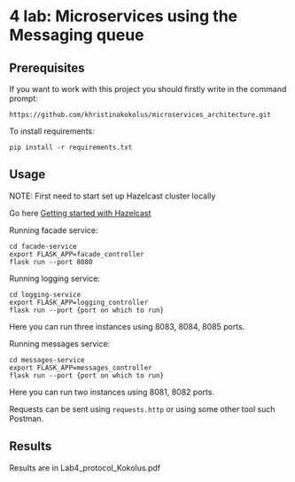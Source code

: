 # 4 lab: Microservices using the Messaging queue


## Prerequisites

If you want to work with this project you should firstly write in the command prompt:


```
https://github.com/khristinakokolus/microservices_architecture.git
```

To install requirements:

```
pip install -r requirements.txt
```

## Usage

NOTE: First need to start set up Hazelcast cluster locally

Go here [Getting started with Hazelcast](https://hazelcast.org/imdg/get-started/)

Running facade service:

```
cd facade-service
export FLASK_APP=facade_controller
flask run --port 8080
```


Running logging service: 

```
cd logging-service
export FLASK_APP=logging_controller
flask run --port {port on which to run}
```
Here you can run three instances using 8083, 8084, 8085 ports.


Running messages service:

```
cd messages-service
export FLASK_APP=messages_controller
flask run --port {port on which to run}
```

Here you can run two instances using 8081, 8082 ports.


Requests can be sent using ```requests.http``` or using some other tool such Postman.

## Results

Results are in Lab4_protocol_Kokolus.pdf
